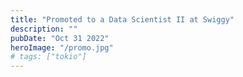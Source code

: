 ```yaml
---
title: "Promoted to a Data Scientist II at Swiggy"
description: ""
pubDate: "Oct 31 2022"
heroImage: "/promo.jpg"
# tags: ["tokio"]
---
```

